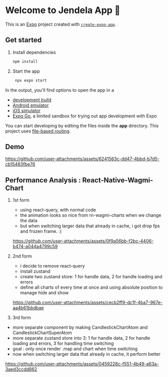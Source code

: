 # Welcome to Jendela App 👋

This is an [Expo](https://expo.dev) project created with [`create-expo-app`](https://www.npmjs.com/package/create-expo-app).

## Get started

1. Install dependencies

   ```bash
   npm install
   ```

2. Start the app

   ```bash
    npx expo start
   ```

In the output, you'll find options to open the app in a

- [development build](https://docs.expo.dev/develop/development-builds/introduction/)
- [Android emulator](https://docs.expo.dev/workflow/android-studio-emulator/)
- [iOS simulator](https://docs.expo.dev/workflow/ios-simulator/)
- [Expo Go](https://expo.dev/go), a limited sandbox for trying out app development with Expo

You can start developing by editing the files inside the **app** directory. This project uses [file-based routing](https://docs.expo.dev/router/introduction).

## Demo

https://github.com/user-attachments/assets/6241563c-dd47-4bbd-b7d5-cb15483fbe76

## Performance Analysis : React-Native-Wagmi-Chart

1. 1st form
   - using react-query, with normal code
   - the animation looks so nice from rn-wagmi-charts when we change the data 
   - but when switching larger data that already in cache, i got drop fps and frozen frame. :(
   
   https://github.com/user-attachments/assets/0f9a56bb-f2bc-4406-b474-a044a4799c59

3. 2nd form
   - i decide to remove react-query
   - install zustand
   - create two zustand store: 1 for handle data, 2 for handle loading and errors
   - define all charts of every time at once and using absolute position to manage hide and show
   
   https://github.com/user-attachments/assets/cecb2ff9-dc1f-4ba7-967e-aa4b61bbdbae


4. 3rd form
  - more separate component by making CandlestickChartAtom and CandlestickChartSuperAtom
  - more separate zustand store into 3: 1 for handle data, 2 for handle loading and errors, 3 for handling time switching
  - goal : only once render .map and chart when time switching
  - now when switching larger data that already in cache, it perform better
   
  https://github.com/user-attachments/assets/0459228c-f551-4b49-a63a-3aed3ccdd862


